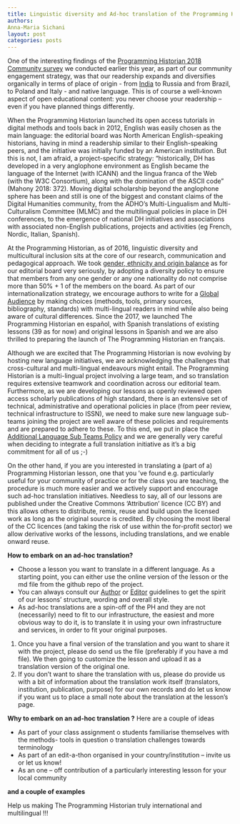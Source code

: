 ```yaml
---
title: Linguistic diversity and Ad-hoc translation of the Programming Historian’s lessons
authors: 
Anna-Maria Sichani
layout: post
categories: posts
---
```


One of the interesting findings of the [Programming Historian 2018 Community survey](https://programminghistorian.org/posts/programming-historian-community-survey) we conducted earlier this year, as part of our community engagement strategy, was that our readership expands and diversifies organically in terms of place of origin - from [India](https://programminghistorian.org/posts/programming-historian-india) to Russia and from Brazil, to Poland and Italy - and native language. This is of course a well-known aspect of open educational content: you never choose your readership – even if you have planned things differently.

When the Programming Historian launched its open access tutorials in digital methods and tools back in 2012, English was easily chosen as the main language: the editorial board was North American English-speaking historians, having in mind a readership similar to their English-speaking peers, and the initiative was initially funded by an American institution. 
But this is not, I am afraid, a project-specific strategy: “historically, DH has developed in a very anglophone environment as English became the language of the Internet (with ICANN) and the lingua franca of the Web (with the W3C Consortium), along with the domination of the ASCII code” (Mahony 2018: 372). Moving digital scholarship beyond the anglophone sphere has been and still is one of the biggest and constant claims of the Digital Humanities community, from the ADHO’s Multi-Lingualism and Multi-Culturalism Committee (MLMC) and the multilingual policies in place in DH conferences, to the emergence of national DH initiatives and associations with associated non-English publications, projects and activities (eg French, Nordic, Italian, Spanish). 

At the Programming Historian, as of 2016, linguistic diversity and multicultural inclusion sits at the core of our research, communication and pedagogical approach. We took [gender, ethnicity and origin balance](https://programminghistorian.org/posts/PH-commitment-to-diversity) as for our editorial board very seriously, by adopting a diversity policy to ensure that members from any one gender or any one nationality do not comprise more than 50% + 1 of the members on the board. As part of our internationalization strategy, we encourage authors to write for a [Global Audience](https://programminghistorian.org/en/author-guidelines) by making choices (methods, tools, primary sources, bibliography, standards) with multi-lingual readers in mind while also being aware of cultural differences. Since the 2017, we launched The Programming Historian en español, with Spanish translations of existing lessons (39 as for now) and original lessons in Spanish and we are also thrilled to preparing the launch of The Programming Historian en français. 

Although we are excited that The Programming Historian is now evolving by hosting new language initiatives, we are acknowledging the challenges that cross-cultural and multi-lingual endeavours might entail. The Programming Historian is a multi-lingual project involving a large team, and so translation requires extensive teamwork and coordination across our editorial team. Furthermore, as we are developing our lessons as openly reviewed open access scholarly publications of high standard, there is an extensive set of technical, administrative and operational policies in place (from peer review, technical infrastructure to ISSN), we need to make sure new language sub-teams joining the project are well aware of these policies and requirements and are prepared to adhere to these. To this end, we put in place the [Additional Language Sub Teams Policy](https://github.com/programminghistorian/jekyll/wiki/Additional-Language-Sub-Teams-Policy) and we are generally very careful when deciding to integrate a full translation initiative as it’s a big commitment for all of us ;-)

On the other hand, if you are you interested in translating a (part of a) Programming Historian lesson, one that you ’ve found e.g. particularly useful for your community of practice or for the class you are teaching, the procedure is much more easier and we actively support and encourage such ad-hoc translation initiatives. Needless to say, all of our lessons are published under the Creative Commons ‘Attribution’ licence (CC BY) and this allows others to distribute, remix, reuse and build upon the licensed work as long as the original source is credited. By choosing the most liberal of the CC licences (and taking the risk of use within the for-profit sector) we allow derivative works of the lessons, including translations, and we enable onward reuse.

**How to embark on an ad-hoc translation?**
- Choose a lesson you want to translate in a different language. As a starting point, you can either use the online version of the lesson or the md file from the github repo of the project.
-	You can always consult our [Author](https://programminghistorian.org/en/author-guidelines) or [Editor](https://programminghistorian.org/en/editor-guidelines) guidelines to get the spirit of our lessons’ structure, wording and overall style.
-	As ad-hoc translations are a spin-off of the PH and they are not (necessarily) need to fit to our infrastructure, the easiest and more obvious way to do it, is to translate it in using your own infrastructure and services, in order to fit your original purposes.
1.	Once you have a final version of the translation and you want to share it with the project, please do send us the file (preferably if you have a md file). We then going to customize the lesson and upload it as a translation version of the original one.
2.	If you don’t want to share the translation with us, please do provide us with a bit of information about the translation work itself (translators, institution, publication, purpose) for our own records and do let us know if you want us to place a small note about the translation at the lesson’s page.

**Why to embark on an ad-hoc translation ?**
Here are a couple of ideas 
-	As part of your class assignment 
o	students familiarise themselves with the methods- tools in question
o	translation challenges towards terminology 
-	As part of an edit-a-thon organised in your country/institution – invite us or let us know!
-	As an one – off contribution of a particularly interesting lesson for your local community

**and a couple of examples**




Help us making The Programming Historian truly international and multilingual !!!


